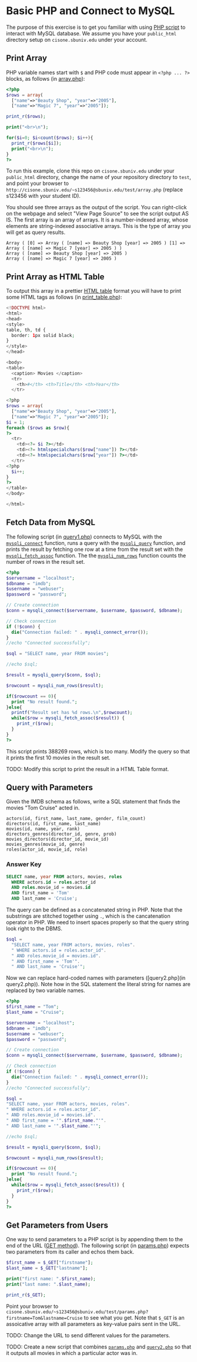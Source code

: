 # Basic PHP and Connect to MySQL

The purpose of this exercise is to get you familiar with using [PHP script](https://www.w3schools.com/php/) to interact with MySQL database. We assume you have your `public_html` directory setup on `cisone.sbuniv.edu` under your account.

## Print Array
PHP variable names start with `$` and PHP code must appear in `<?php ... ?>` blocks, as follows (in [array.php](array.php)):

```php
<?php
$rows = array(
  ["name"=>"Beauty Shop", "year"=>"2005"],
  ["name"=>"Magic 7", "year"=>"2005"]);

print_r($rows);

print("<br>\n");

for($i=0; $i<count($rows); $i++){
  print_r($rows[$i]);
  print("<br>\n");
}
?>
```

To run this example, clone this repo on `cisone.sbuniv.edu` under your `public_html` directory, change the name of your repository directory to `test`, and point your browser to `http://cisone.sbuniv.edu/~s123456@sbuniv.edu/test/array.php` (replace s123456 with your student ID).

You should see three arrays as the output of the script. You can right-click on the webpage and select "View Page Source" to see the script output AS IS.
The first array is an array of arrays. It is a number-indexed array, whose elements are string-indexed associative arrays. This is the type of array you will get as query results.

```
Array ( [0] => Array ( [name] => Beauty Shop [year] => 2005 ) [1] => Array ( [name] => Magic 7 [year] => 2005 ) )
Array ( [name] => Beauty Shop [year] => 2005 )
Array ( [name] => Magic 7 [year] => 2005 )
```

## Print Array as HTML Table
To output this array in a prettier [HTML table](https://www.w3schools.com/html/html_tables.asp) format you will have to print some HTML tags as follows (in [print_table.php](print_table.php)):
```php
<!DOCTYPE html>
<html>
<head>
<style>
table, th, td {
  border: 1px solid black;
}
</style>
</head>

<body>
<table>
  <caption> Movies </caption>
  <tr>
    <th>#</th> <th>Title</th> <th>Year</th>
  </tr>

<?php
$rows = array(
  ["name"=>"Beauty Shop", "year"=>"2005"],
  ["name"=>"Magic 7", "year"=>"2005"]);
$i = 1;
foreach ($rows as $row){
?>
  <tr>
    <td><?= $i ?></td>
    <td><?= htmlspecialchars($row["name"]) ?></td>
    <td><?= htmlspecialchars($row["year"]) ?></td>
  </tr>
<?php
  $i++;
}
?>
</table>
</body>

</html>
```

## Fetch Data from MySQL
The following script (in [query1.php](query1.php)) connects to MySQL with the [`mysqli_connect`](https://www.w3schools.com/php/func_mysqli_connect.asp) function, runs a query with the [`mysqli_query`](https://www.w3schools.com/php/func_mysqli_query.asp) function, and prints the result by fetching one row at a time from the result set with the [`mysqli_fetch_assoc`](https://www.w3schools.com/php/func_mysqli_fetch_assoc.asp) function. The the [`mysqli_num_rows`](https://www.w3schools.com/php/func_mysqli_num_rows.asp) function counts the number of rows in the result set.

```php
<?php
$servername = "localhost";
$dbname = "imdb";
$username = "webuser";
$password = "password";

// Create connection
$conn = mysqli_connect($servername, $username, $password, $dbname);

// Check connection
if (!$conn) {
  die("Connection failed: " . mysqli_connect_error());
}
//echo "Connected successfully";

$sql = "SELECT name, year FROM movies";

//echo $sql;

$result = mysqli_query($conn, $sql);

$rowcount = mysqli_num_rows($result);

if($rowcount == 0){
  print "No result found.";
}else{
  printf("Result set has %d rows.\n",$rowcount);
  while($row = mysqli_fetch_assoc($result)) {
    print_r($row);
  }
}
?>
```
This script prints 388269 rows, which is too many. Modify the query so that it prints the first 10 movies in the result set.

TODO: Modify this script to print the result in a HTML Table format.

## Query with Parameters

Given the IMDB schema as follows, write a SQL statement that finds the movies "Tom Cruise" acted in.
```
actors(id, first_name, last_name, gender, film_count)
directors(id, first_name, last_name)
movies(id, name, year, rank)
directors_genres(director_id, genre, prob)
movies_directors(director_id, movie_id)
movies_genres(movie_id, genre)
roles(actor_id, movie_id, role)
```

### Answer Key
```SQL
SELECT name, year FROM actors, movies, roles
  WHERE actors.id = roles.actor_id
  AND roles.movie_id = movies.id
  AND first_name = 'Tom'
  AND last_name = 'Cruise';
```

The query can be defined as a concatenated string in PHP. Note that the substrings are stitched together using `.`, which is the cancatenation operator in PHP. We need to insert spaces properly so that the query string look right to the DBMS.
```php
$sql =
  "SELECT name, year FROM actors, movies, roles".
  " WHERE actors.id = roles.actor_id".
  " AND roles.movie_id = movies.id".
  " AND first_name = 'Tom'".
  " AND last_name = 'Cruise'";
```

Now we can replace hard-coded names with parameters ([query2.php](in query2.php)). Note how in the SQL statement the literal string for names are replaced by two variable names.

```php
<?php
$first_name = "Tom";
$last_name = "Cruise";

$servername = "localhost";
$dbname = "imdb";
$username = "webuser";
$password = "password";

// Create connection
$conn = mysqli_connect($servername, $username, $password, $dbname);

// Check connection
if (!$conn) {
  die("Connection failed: " . mysqli_connect_error());
}
//echo "Connected successfully";

$sql =
"SELECT name, year FROM actors, movies, roles".
" WHERE actors.id = roles.actor_id".
" AND roles.movie_id = movies.id".
" AND first_name = '".$first_name."'".
" AND last_name = '".$last_name."'";

//echo $sql;

$result = mysqli_query($conn, $sql);

$rowcount = mysqli_num_rows($result);

if($rowcount == 0){
  print "No result found.";
}else{
  while($row = mysqli_fetch_assoc($result)) {
    print_r($row);
  }
}
?>
```

## Get Parameters from Users

One way to send parameters to a PHP script is by appending them to the end of the URL ([GET method](https://www.w3schools.com/tags/ref_httpmethods.asp)). The following script (in [params.php](params.php)) expects two parameters from its caller and echos them back.

```php
$first_name = $_GET["firstname"];
$last_name = $_GET["lastname"];

print("first name: ".$first_name);
print("last name: ".$last_name);

print_r($_GET);
```

Point your browser to `cisone.sbuniv.edu/~s123456@sbuniv.edu/test/params.php?firstname=Tom&lastname=Cruise` to see what you get. Note that `$_GET` is an assoicative array with all parameters as key-value pairs sent in the URL.

TODO: Change the URL to send different values for the parameters.

TODO: Create a new script that combines [`params.php`](params.php) and [`query2.php`](query2.php) so that it outputs all movies in which a particular actor was in.
